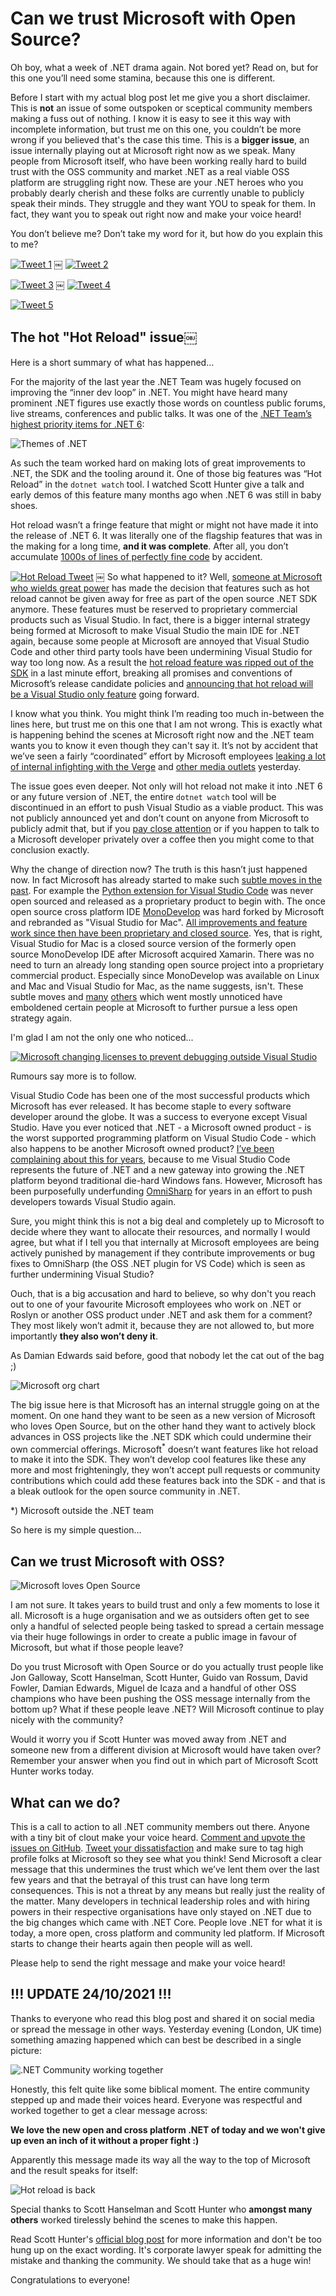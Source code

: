 <!--
    Tags: dotnet aspnet-core oss
-->

# Can we trust Microsoft with Open Source?

Oh boy, what a week of .NET drama again. Not bored yet? Read on, but for this one you’ll need some stamina, because this one is different.

Before I start with my actual blog post let me give you a short disclaimer. This is **not** an issue of some outspoken or sceptical community members making a fuss out of nothing. I know it is easy to see it this way with incomplete information, but trust me on this one, you couldn’t be more wrong if you believed that's the case this time. This is a **bigger issue**, an issue internally playing out at Microsoft right now as we speak. Many people from Microsoft itself, who have been working really hard to build trust with the OSS community and market .NET as a real viable OSS platform are struggling right now. These are your .NET heroes who you probably dearly cherish and these folks are currently unable to publicly speak their minds. They struggle and they want YOU to speak for them. In fact, they want you to speak out right now and make your voice heard!

You don’t believe me? Don’t take my word for it, but how do you explain this to me?

[![Tweet 1](https://cdn.dusted.codes/images/blog-posts/2021-10-23/tweet-1.png)](https://twitter.com/shanselman/status/1451376901579182082)
￼
[![Tweet 2](https://cdn.dusted.codes/images/blog-posts/2021-10-23/tweet-2.png)](https://twitter.com/shanselman/status/1451737603942739974)

[![Tweet 3](https://cdn.dusted.codes/images/blog-posts/2021-10-23/tweet-3.png)](https://twitter.com/davidfowl/status/1451759897708666881)
￼
[![Tweet 4](https://cdn.dusted.codes/images/blog-posts/2021-10-23/tweet-4.png)](https://twitter.com/DamianEdwards/status/1451015493872087045)

[![Tweet 5](https://cdn.dusted.codes/images/blog-posts/2021-10-23/tweet-5.png)](https://twitter.com/condrong/status/1451754645563457537)

## The hot "Hot Reload" issue￼

Here is a short summary of what has happened…

For the majority of the last year the .NET Team was hugely focused on improving the “inner dev loop” in .NET. You might have heard many prominent .NET figures use exactly those words on countless public forums, live streams, conferences and public talks. It was one of the [.NET Team’s highest priority items for .NET 6](https://themesof.net):

![Themes of .NET](https://cdn.dusted.codes/images/blog-posts/2021-10-23/themes-of-dotnet.png)

As such the team worked hard on making lots of great improvements to .NET, the SDK and the tooling around it. One of those big features was “Hot Reload” in the `dotnet watch` tool. I watched Scott Hunter give a talk and early demos of this feature many months ago when .NET 6 was still in baby shoes.

Hot reload wasn’t a fringe feature that might or might not have made it into the release of .NET 6. It was literally one of the flagship features that was in the making for a long time, **and it was complete**. After all, you don’t accumulate [1000s of lines of perfectly fine code](https://github.com/dotnet/sdk/pull/22217) by accident.

[![Hot Reload Tweet](https://cdn.dusted.codes/images/blog-posts/2021-10-23/hot-reload-tweet.png)](https://twitter.com/davidfowl/status/1392367324586418176?s=20)
￼
So what happened to it? Well, [someone at Microsoft who wields great power](https://www.linkedin.com/in/julia-liuson-6703441/) has made the decision that features such as hot reload cannot be given away for free as part of the open source .NET SDK anymore. These features must be reserved to proprietary commercial products such as Visual Studio. In fact, there is a bigger internal strategy being formed at Microsoft to make Visual Studio the main IDE for .NET again, because some people at Microsoft are annoyed that Visual Studio Code and other third party tools have been undermining Visual Studio for way too long now. As a result the [hot reload feature was ripped out of the SDK](https://github.com/dotnet/sdk/pull/22217) in a last minute effort, breaking all promises and conventions of Microsoft’s release candidate policies and [announcing that hot reload will be a Visual Studio only feature](https://devblogs.microsoft.com/dotnet/update-on-net-hot-reload-progress-and-visual-studio-2022-highlights/) going forward.

I know what you think. You might think I’m reading too much in-between the lines here, but trust me on this one that I am not wrong. This is exactly what is happening behind the scenes at Microsoft right now and the .NET team wants you to know it even though they can't say it. It’s not by accident that we’ve seen a fairly “coordinated” effort by Microsoft employees [leaking a lot of internal infighting with the Verge](https://www.theverge.com/2021/10/22/22740701/microsoft-dotnet-hot-reload-removal-decision-open-source) and [other media outlets](https://www.theregister.com/2021/10/22/microsoft_net_hot_reload_visual_studio/) yesterday.

The issue goes even deeper. Not only will hot reload not make it into .NET 6 or any future version of .NET, the entire `dotnet watch` tool will be discontinued in an effort to push Visual Studio as a viable product. This was not publicly announced yet and don’t count on anyone from Microsoft to publicly admit that, but if you [pay close attention](https://github.com/dotnet/sdk/pull/22217/files#r733047263) or if you happen to talk to a Microsoft developer privately over a coffee then you might come to that conclusion exactly.

Why the change of direction now? The truth is this hasn’t just happened now. In fact Microsoft has already started to make such [subtle moves in the past](https://blog.lextudio.com/the-rough-history-of-net-core-debuggers-b9fb206dc4aa). For example the [Python extension for Visual Studio Code](https://marketplace.visualstudio.com/items?itemName=ms-python.vscode-pylance) was never open sourced and released as a proprietary product to begin with. The once open source cross platform IDE [MonoDevelop](https://www.monodevelop.com) was hard forked by Microsoft and rebranded as "Visual Studio for Mac". [All improvements and feature work since then have been proprietary and closed source](https://blog.lextudio.com/the-end-of-monodevelop-80b383dab34b). Yes, that is right, Visual Studio for Mac is a closed source version of the formerly open source MonoDevelop IDE after Microsoft acquired Xamarin. There was no need to turn an already long standing open source project into a proprietary commercial product. Especially since MonoDevelop was available on Linux and Mac and Visual Studio for Mac, as the name suggests, isn't. These subtle moves and [many](https://github.com/dotnet/core/issues/505) [others](https://github.com/dotnet/core/issues/4788) which went mostly unnoticed have emboldened certain people at Microsoft to further pursue a less open strategy again.

I'm glad I am not the only one who noticed...

[![Microsoft changing licenses to prevent debugging outside Visual Studio](https://cdn.dusted.codes/images/blog-posts/2021-10-23/debugging-tweet.png)](https://twitter.com/hhariri/status/1451841350123597829?s=200)

Rumours say more is to follow.

Visual Studio Code has been one of the most successful products which Microsoft has ever released. It has become staple to every software developer around the globe. It was a success to everyone except Visual Studio. Have you ever noticed that .NET - a Microsoft owned product - is the worst supported programming platform on Visual Studio Code - which also happens to be another Microsoft owned product? [I’ve been complaining about this for years](https://dusted.codes/dotnet-for-beginners), because to me Visual Studio Code represents the future of .NET and a new gateway into growing the .NET platform beyond traditional die-hard Windows fans. However, Microsoft has been purposefully underfunding [OmniSharp](https://github.com/OmniSharp) for years in an effort to push developers towards Visual Studio again.

Sure, you might think this is not a big deal and completely up to Microsoft to decide where they want to allocate their resources, and normally I would agree, but what if I tell you that internally at Microsoft employees are being actively punished by management if they contribute improvements or bug fixes to OmniSharp (the OSS .NET plugin for VS Code) which is seen as further undermining Visual Studio?

Ouch, that is a big accusation and hard to believe, so why don't you reach out to one of your favourite Microsoft employees who work on .NET or Roslyn or another OSS product under .NET and ask them for a comment? They most likely won’t admit it, because they are not allowed to, but more importantly **they also won’t deny it**.

As Damian Edwards said before, good that nobody let the cat out of the bag ;)

![Microsoft org chart](https://cdn.dusted.codes/images/blog-posts/2021-10-23/microsoft-org-chart.png)

The big issue here is that Microsoft has an internal struggle going on at the moment. On one hand they want to be seen as a new version of Microsoft who loves Open Source, but on the other hand they want to actively block advances in OSS projects like the .NET SDK which could undermine their own commercial offerings. Microsoft<sup>*</sup> doesn’t want features like hot reload to make it into the SDK. They won’t develop cool features like these any more and most frighteningly, they won’t accept pull requests or community contributions which could add these features back into the SDK - and that is a bleak outlook for the open source community in .NET.

*) Microsoft outside the .NET team

So here is my simple question…

## Can we trust Microsoft with OSS?

![Microsoft loves Open Source](https://cdn.dusted.codes/images/blog-posts/2021-10-23/microsoft-loves-oss.png)

I am not sure. It takes years to build trust and only a few moments to lose it all. Microsoft is a huge organisation and we as outsiders often get to see only a handful of selected people being tasked to spread a certain message via their huge followings in order to create a public image in favour of Microsoft, but what if those people leave?

Do you trust Microsoft with Open Source or do you actually trust people like Jon Galloway, Scott Hanselman, Scott Hunter, Guido van Rossum, David Fowler, Damian Edwards, Miguel de Icaza and a handful of other OSS champions who have been pushing the OSS message internally from the bottom up? What if these people leave .NET? Will Microsoft continue to play nicely with the community?

Would it worry you if Scott Hunter was moved away from .NET and someone new from a different division at Microsoft would have taken over? Remember your answer when you find out in which part of Microsoft Scott Hunter works today.

## What can we do?

This is a call to action to all .NET community members out there. Anyone with a tiny bit of clout make your voice heard. [Comment and upvote the issues on GitHub](https://github.com/dotnet/sdk/issues/22247). [Tweet your dissatisfaction](https://twitter.com/haacked/status/1451580844578000898?s=20) and make sure to tag high profile folks at Microsoft so they see what you think! Send Microsoft a clear message that this undermines the trust which we’ve lent them over the last few years and that the betrayal of this trust can have long term consequences. This is not a threat by any means but really just the reality of the matter. Many developers in technical leadership roles and with hiring powers in their respective organisations have only stayed on .NET due to the big changes which came with .NET Core. People love .NET for what it is today, a more open, cross platform and community led platform. If Microsoft starts to change their hearts again then people will as well.

Please help to send the right message and make your voice heard!

## !!! UPDATE 24/10/2021 !!!

Thanks to everyone who read this blog post and shared it on social media or spread the message in other ways. Yesterday evening (London, UK time) something amazing happened which can best be described in a single picture:

![.NET Community working together](https://cdn.dusted.codes/images/blog-posts/2021-10-23/dotnet-community.png)

Honestly, this felt quite like some biblical moment. The entire community stepped up and made their voices heard. Everyone was respectful and worked together to get a clear message across:

**We love the new open and cross platform .NET of today and we won't give up even an inch of it without a proper fight :)**

Apparently this message made its way all the way to the top of Microsoft and the result speaks for itself:

![Hot reload is back](https://cdn.dusted.codes/images/blog-posts/2021-10-23/hot-reload-back-tweet.png)

Special thanks to Scott Hanselman and Scott Hunter who **amongst many others** worked tirelessly behind the scenes to make this happen.

Read Scott Hunter's [official blog post](https://devblogs.microsoft.com/dotnet/net-hot-reload-support-via-cli/) for more information and don't be too hung up on the exact wording. It's corporate lawyer speak for admitting the mistake and thanking the community. We should take that as a huge win!

Congratulations to everyone!


